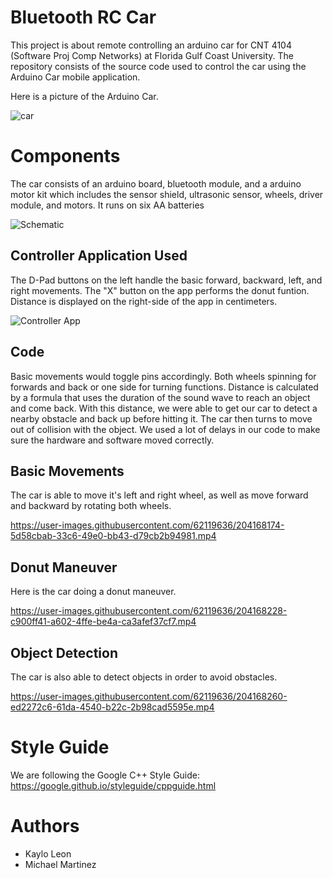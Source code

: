 # Bluetooth RC Car

This project is about remote controlling an arduino car for CNT 4104 (Software Proj Comp Networks) at Florida Gulf Coast University.
The repository consists of the source code used to control the car using the Arduino Car mobile application.

Here is a picture of the Arduino Car. 

![car](https://user-images.githubusercontent.com/62119636/198149432-5438aca7-51e3-4dd8-a316-e84a6e55cacc.jpg)

# Components

The car consists of an arduino board, bluetooth module, and a arduino motor kit which includes the sensor shield, ultrasonic sensor, wheels, driver module, and motors. It runs on six AA batteries

![Schematic](https://user-images.githubusercontent.com/62119636/206289630-d8553d0d-cad6-47a0-9ba1-59624b0d347a.png)

## Controller Application Used
The D-Pad buttons on the left handle the basic forward, backward, left, and right movements. The "X" button on the app performs the
donut funtion.
Distance is displayed on the right-side of the app in centimeters.

![Controller App](https://user-images.githubusercontent.com/69911814/206289906-dff651ac-b455-4e85-935d-80fd0c16452f.jpg)

## Code

Basic movements would toggle pins accordingly. Both wheels spinning for forwards and back or one side for turning functions.
Distance is calculated by a formula that uses the duration of the sound wave to reach an object and come back.
With this distance, we were able to get our car to detect a nearby obstacle and back up before hitting it. The car then turns to move out of collision with the object.
We used a lot of delays in our code to make sure the hardware and software moved correctly.


## Basic Movements
The car is able to move it's left and right wheel, as well as move forward and backward by rotating both wheels.

https://user-images.githubusercontent.com/62119636/204168174-5d58cbab-33c6-49e0-bb43-d79cb2b94981.mp4

## Donut Maneuver
Here is the car doing a donut maneuver.

https://user-images.githubusercontent.com/62119636/204168228-c900ff41-a602-4ffe-be4a-ca3afef37cf7.mp4

## Object Detection

The car is also able to detect objects in order to avoid obstacles.

https://user-images.githubusercontent.com/62119636/204168260-ed2272c6-61da-4540-b22c-2b98cad5595e.mp4


# Style Guide 

We are following the Google C++ Style Guide: 
https://google.github.io/styleguide/cppguide.html

# Authors
* Kaylo Leon
* Michael Martinez
